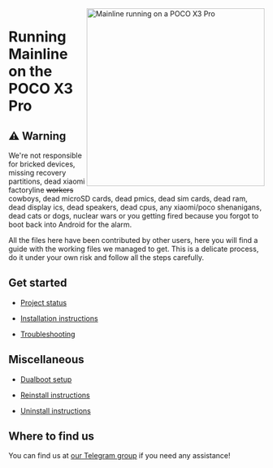 <img align="right" src="https://github.com/remtrik/x3p_mainline/blob/main/vayu.png" width="350" alt="Mainline running on a POCO X3 Pro"> 

# Running Mainline on the POCO X3 Pro

## ⚠️ Warning
We're not responsible for bricked devices, missing recovery partitions, dead xiaomi factoryline ~~workers~~ cowboys, dead microSD cards, dead pmics, dead sim cards, dead ram, dead display ics, dead speakers, dead cpus, any xiaomi/poco shenanigans, dead cats or dogs, nuclear wars or you getting fired because you forgot to boot back into Android for the alarm. 

All the files here have been contributed by other users, here you will find a guide with the working files we managed to get. This is a delicate process, do it under your own risk and follow all the steps carefully. 

## Get started
- [Project status](common/status.md) 

- [Installation instructions](guides/partition.md) 

- [Troubleshooting](guides/troubleshooting.md)


## Miscellaneous
- [Dualboot setup](guides/dualboot.md) 

- [Reinstall instructions](guides/reinstall-selection.md) 

- [Uninstall instructions](guides/uninstall.md)

## Where to find us

You can find us at [our Telegram group](https://t.me/WaLoVayu) if you need any assistance!
